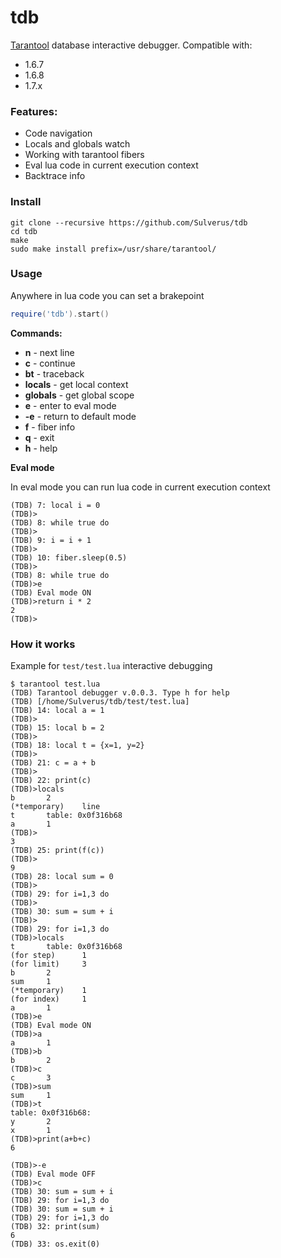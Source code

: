 # tdb
[Tarantool](https://github.com/tarantool/tarantool) database interactive debugger. Compatible with: 
* 1.6.7
* 1.6.8
* 1.7.x


### Features:
* Code navigation
* Locals and globals watch
* Working with tarantool fibers
* Eval lua code in current execution context
* Backtrace info

### Install
```
git clone --recursive https://github.com/Sulverus/tdb
cd tdb
make
sudo make install prefix=/usr/share/tarantool/
```

### Usage
Anywhere in lua code you can set a brakepoint
```lua
require('tdb').start()
```

**Commands:**

* **n** - next line
* **c** - continue
* **bt** - traceback
* **locals** - get local context
* **globals** - get global scope
* **e** - enter to eval mode
* **-e** - return to default mode
* **f** - fiber info
* **q** - exit
* **h** - help

**Eval mode**

In eval mode you can run lua code in current execution context
```
(TDB) 7: local i = 0
(TDB)>
(TDB) 8: while true do
(TDB)>
(TDB) 9: i = i + 1
(TDB)>
(TDB) 10: fiber.sleep(0.5)
(TDB)>
(TDB) 8: while true do
(TDB)>e
(TDB) Eval mode ON
(TDB)>return i * 2
2
(TDB)>
```


### How it works
Example for `test/test.lua` interactive debugging
```
$ tarantool test.lua 
(TDB) Tarantool debugger v.0.0.3. Type h for help
(TDB) [/home/Sulverus/tdb/test/test.lua]
(TDB) 14: local a = 1
(TDB)>
(TDB) 15: local b = 2
(TDB)>
(TDB) 18: local t = {x=1, y=2}
(TDB)>
(TDB) 21: c = a + b
(TDB)>
(TDB) 22: print(c)
(TDB)>locals
b       2
(*temporary)    line
t       table: 0x0f316b68
a       1
(TDB)>
3
(TDB) 25: print(f(c))
(TDB)>
9
(TDB) 28: local sum = 0
(TDB)>
(TDB) 29: for i=1,3 do
(TDB)>
(TDB) 30: sum = sum + i
(TDB)>
(TDB) 29: for i=1,3 do
(TDB)>locals
t       table: 0x0f316b68
(for step)      1
(for limit)     3
b       2
sum     1
(*temporary)    1
(for index)     1
a       1
(TDB)>e
(TDB) Eval mode ON
(TDB)>a
a       1
(TDB)>b
b       2
(TDB)>c
c       3
(TDB)>sum
sum     1
(TDB)>t
table: 0x0f316b68:
y       2
x       1
(TDB)>print(a+b+c)                  
6

(TDB)>-e
(TDB) Eval mode OFF
(TDB)>c
(TDB) 30: sum = sum + i
(TDB) 29: for i=1,3 do
(TDB) 30: sum = sum + i
(TDB) 29: for i=1,3 do
(TDB) 32: print(sum)
6
(TDB) 33: os.exit(0)

```
